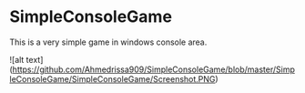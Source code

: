 # SimpleConsoleGame
This is a very simple game in windows console area.

![alt text] (https://github.com/Ahmedrissa909/SimpleConsoleGame/blob/master/SimpleConsoleGame/SimpleConsoleGame/Screenshot.PNG)
